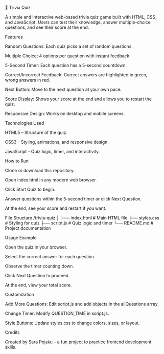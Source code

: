 🧠 Trivia Quiz

A simple and interactive web-based trivia quiz game built with HTML, CSS, and JavaScript. Users can test their knowledge, answer multiple-choice questions, and see their score at the end.

Features

Random Questions: Each quiz picks a set of random questions.

Multiple Choice: 4 options per question with instant feedback.

5-Second Timer: Each question has a 5-second countdown.

Correct/Incorrect Feedback: Correct answers are highlighted in green, wrong answers in red.

Next Button: Move to the next question at your own pace.

Score Display: Shows your score at the end and allows you to restart the quiz.

Responsive Design: Works on desktop and mobile screens.

Technologies Used

HTML5 – Structure of the quiz.

CSS3 – Styling, animations, and responsive design.

JavaScript – Quiz logic, timer, and interactivity.

How to Run

Clone or download this repository.

Open index.html in any modern web browser.

Click Start Quiz to begin.

Answer questions within the 5-second timer or click Next Question.

At the end, see your score and restart if you want.

File Structure
/trivia-quiz
│
├── index.html      # Main HTML file
├── styles.css      # Styling for quiz
├── script.js       # Quiz logic and timer
└── README.md       # Project documentation

Usage Example

Open the quiz in your browser.

Select the correct answer for each question.

Observe the timer counting down.

Click Next Question to proceed.

At the end, view your total score.

Customization

Add More Questions: Edit script.js and add objects in the allQuestions array.

Change Timer: Modify QUESTION_TIME in script.js.

Style Buttons: Update styles.css to change colors, sizes, or layout.

Credits

Created by Sara Pojaku – a fun project to practice frontend development skills.
